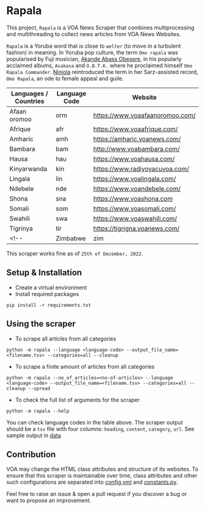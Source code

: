 # Rapala

This project, `Rapala` is a VOA News Scraper that combines multiprocessing and multithreading to collect news articles from VOA News Websites. 

`Rapala` is a Yoruba word that is close to `welter` (to move in a turbulent fashion) in meaning. In Yoruba pop culture, the term `Omo rapala` was popularised by Fuji musician, [Akande Abass Obesere](https://en.wikipedia.org/wiki/Obesere), in his popularly acclaimed albums, `Asakasa` and `O.B.T.K.` where he proclaimed himself `Omo Rapala Commander`. [Niniola](https://en.wikipedia.org/wiki/Niniola) reintroduced the term in her Sarz-assisted record, `Omo Rapala`, an ode to female appeal and guile.

| Languages / Countries | Language Code | Website |
| --------- | ------------- | ------- |
| Afaan oromoo | orm | https://www.voaafaanoromoo.com/ |
| Afrique | afr | https://www.voaafrique.com/ |
| Amharic | amh | https://amharic.voanews.com/ |
| Bambara | bam | http://www.voabambara.com/ |
| Hausa | hau | https://www.voahausa.com/ |
| Kinyarwanda | kin | https://www.radiyoyacuvoa.com/ |
| Lingala | lin | https://www.voalingala.com/ |
| Ndebele | nde | https://www.voandebele.com/ |
| Shona | sna | https://www.voashona.com |
| Somali | som | https://www.voasomali.com/ |
| Swahili | swa | https://www.voaswahili.com/ |
| Tigrinya | tir | https://tigrigna.voanews.com/ |
<!-- | Zimbabwe | zim | https://www.voazimbabwe.com/ | -->

This scraper works fine as of `25th of December, 2022`.

## Setup & Installation
- Create a virtual environment 
-  Install required packages
```
pip install -r requirements.txt
```

## Using the scraper
- To scrape all articles from all categories
```
python -m rapala --language <language-code> --output_file_name=<filename.tsv> --categories=all --cleanup
```
- To scrape a finite amount of articles from all categories
```
python -m rapala --no_of_articles=<no-of-articles> --language <language-code> --output_file_name=<filename.tsv> --categories=all --cleanup --spread
```
- To check the full list of arguments for the scraper
```
python -m rapala --help
```

You can check language codes in the table above.
The scraper output should be a `tsv` file with four columns: `heading`, `content`, `category`, `url`. See sample output in [data](data/)

## Contribution
VOA may change the HTML class attributes and structure of its websites. To ensure that this scraper is maintainable over time, class attributes and other such configurations are separated into [config.yml](config.yml) and [constants.py](src/constants.py).

Feel free to raise an issue & open a pull request if you discover a bug or want to propose an improvement.
